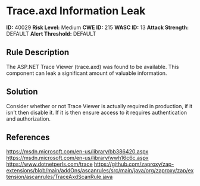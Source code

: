 
# Trace.axd Information Leak

**ID:** 40029
**Risk Level:** Medium
**CWE ID:** 215
**WASC ID:** 13
**Attack Strength:** DEFAULT
**Alert Threshold:** DEFAULT

## Rule Description
The ASP.NET Trace Viewer (trace.axd) was found to be available. This component can leak a significant amount of valuable information.

## Solution
Consider whether or not Trace Viewer is actually required in production, if it isn't then disable it. If it is then ensure access to it requires authentication and authorization.

## References
https://msdn.microsoft.com/en-us/library/bb386420.aspx
https://msdn.microsoft.com/en-us/library/wwh16c6c.aspx
https://www.dotnetperls.com/trace
https://github.com/zaproxy/zap-extensions/blob/main/addOns/ascanrules/src/main/java/org/zaproxy/zap/extension/ascanrules/TraceAxdScanRule.java
